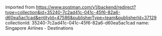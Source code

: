 imported from https://www.postman.com/v1/backend/redirect?type=collection&id=35240-7c2ad41c-041c-45f6-82a6-d60ea5ac1cad&entityId=47586&publisherType=team&publisherId=37129
collectionId: 35240-7c2ad41c-041c-45f6-82a6-d60ea5ac1cad
name: Singapore Airlines - Destinations